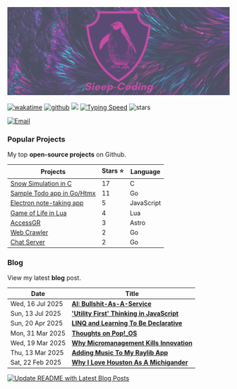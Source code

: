 ![nickstambaugh.vercel.app](Sieep-Coding.png)

[![wakatime](https://wakatime.com/badge/user/2156ce13-ae9d-4c0e-a543-89b2bddcd2f6.svg?style=flat-square)](https://wakatime.com/@2156ce13-ae9d-4c0e-a543-89b2bddcd2f6)
[![github](https://img.shields.io/github/followers/sieep-coding?logo=github&style=flat-square)](https://github.com/sieep-coding?tab=followers)
![](https://komarev.com/ghpvc/?username=alteryx-motives&color=orange&style=flat-square&base=6000) 
<a href="https://monkeytype.com/profile/sieep-coding" target="_blank"><img src="https://img.shields.io/badge/⌨️_Average_WPM-78+-darkgreen?&logo=keyboard&logoColor=white" alt="Typing Speed"/></a>
<img src="https://img.shields.io/github/stars/sieep-coding?label=Stars" alt="stars">

[![Email](https://img.shields.io/badge/Email_Me-purple?style=for-the-badge&logo=ProtonMail&logoColor=white)](mailto:nickstambaugh@proton.me)

<!--
### Sample Work
Snippets of code from professional work I've done.

These are **NOT** full projects.
| Projects | Language |
| --- | --- |
| [Document Version Control for Enterprise](https://gist.github.com/Sieep-Coding/6692c1a888deae917d80de6b085ad7d9) | C#, JavaScript |
| [Generic Notification System](https://gist.github.com/Sieep-Coding/ea637b985b1641c3f9f7bd4eef339ed4) | C# |
| [Inventory Specification Sheet](https://gist.github.com/Sieep-Coding/53986ffc008e2dca96c524a3fed7e837) | C#, JavaScript |
-->
### Popular Projects

My top **open-source projects** on Github.

| Projects | Stars ⭐ | Language |
| --- | --- | --- |
| [Snow Simulation in C](https://github.com/Sieep-Coding/snow-simulation) | 17 | C |
| [Sample Todo app in Go/Htmx](https://github.com/Sieep-Coding/todo-htmx-alpine-go) | 11 | Go |
| [Electron note-taking app](https://github.com/Sieep-Coding/notezone)   | 5 | JavaScript |
| [Game of Life in Lua](https://github.com/Sieep-Coding/game-of-life-lua)   | 4 | Lua |
| [AccessGR](https://github.com/Sieep-Coding/accessGR-site) | 3 | Astro |
| [Web Crawler](https://github.com/Sieep-Coding/web-crawler) | 2 | Go |
| [Chat Server](https://github.com/Sieep-Coding/chatserver) | 2 | Go |

### Blog
View my latest **blog** post.
<!-- BLOG-POST-LIST:START -->

<!-- BLOG-POST-LIST:START -->
| Date | Title |
| --- | --- |
| Wed, 16 Jul 2025 | **[AI: Bullshit-As-A-Service](https://sieep-coding.github.io/posts/bullshit-as-a-service/)** |
| Sun, 13 Jul 2025 | **['Utility First' Thinking in JavaScript](https://sieep-coding.github.io/posts/luniv-strings/)** |
| Sun, 20 Apr 2025 | **[LINQ and Learning To Be Declarative](https://sieep-coding.github.io/posts/LINQ-and-being-declarative/)** |
| Mon, 31 Mar 2025 | **[Thoughts on Pop!_OS](https://sieep-coding.github.io/posts/pop-os-is-a-great-os/)** |
| Wed, 19 Mar 2025 | **[Why Micromanagement Kills Innovation](https://sieep-coding.github.io/posts/Why-Micromanagement-Kills-Innovation/)** |
| Thu, 13 Mar 2025 | **[Adding Music To My Raylib App](https://sieep-coding.github.io/posts/adding-song-raylib-app/)** |
| Sat, 22 Feb 2025 | **[Why I Love Houston As A Michigander](https://sieep-coding.github.io/posts/houston/)** |

<!-- BLOG-POST-LIST:END -->

[![Update README with Latest Blog Posts](https://github.com/Sieep-Coding/Sieep-Coding/actions/workflows/update-blog.yml/badge.svg)](https://github.com/Sieep-Coding/Sieep-Coding/actions/workflows/update-blog.yml)

<!---
### Skills
#### Languages ⚡
[![My Skills](https://skillicons.dev/icons?i=cs,go,typescript,python,c,lua)](https://skillicons.dev)

#### Frameworks 🏘
[![My Skills](https://skillicons.dev/icons?i=dotnet,react,tailwindcss,bootstrap,astro)](https://skillicons.dev)

#### Tools ⚙️
[![My Skills](https://skillicons.dev/icons?i=visualstudio,mint,debian,sqlite,linux,powershell,bash,neovim,vercel)](https://skillicons.dev)
